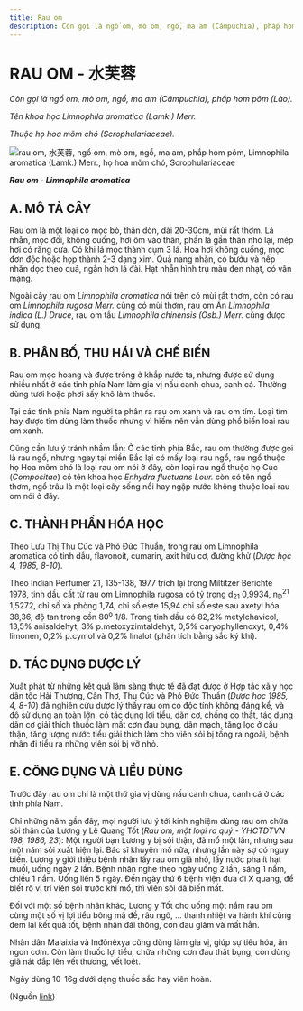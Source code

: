 ```yaml
---
title: Rau om
description: Còn gọi là ngổ om, mò om, ngổ, ma am (Cămpuchia), phắp hom pôm (Lào). Tên khoa học Limnophila aromatica (Lamk.) Merr. Thuộc họ hoa mõm chó (Scrophulariaceae).
---
```

# RAU OM - 水芙蓉

*Còn gọi là ngổ om, mò om, ngổ, ma am (Cămpuchia), phắp hom pôm (Lào).*

*Tên khoa học Limnophila aromatica (Lamk.) Merr.*

*Thuộc họ hoa mõm chó (Scrophulariaceae).*

![rau om, 水芙蓉, ngổ om, mò om, ngổ, ma am, phắp hom pôm, Limnophila aromatica \(Lamk.\) Merr., họ hoa mõm chó, Scrophulariaceae](/imgs/do-tat-loi/ctvvtvn/rau-om.jpg)

***Rau om - Limnophila aromatica***

## A. MÔ TẢ CÂY

Rau om là một loại cỏ mọc bò, thân dòn, dài 20-30cm, mùi rất thơm. Lá nhẵn, mọc đối, không cuống, hơi ôm vào thân, phần lá gần thân nhỏ lại, mép hơi có răng cưa. Có khi lá mọc thành cụm 3 lá. Hoa hơi không cuống, mọc đơn độc hoặc họp thành 2-3 dạng xim. Quả nang nhẵn, có bướu và nếp nhăn dọc theo quả, ngắn hơn lá đài. Hạt nhẵn hình trụ màu đen nhạt, có vân mạng.

Ngoài cây rau om *Limnophila aromatica* nói trên có mùi rất thơm, còn có rau om *Limnophila rugosa Merr.* cũng có mùi thơm, rau om Ấn *Limnophila indica (L.) Druce*, rau om tầu *Limnophila chinensis (Osb.) Merr.* cũng được sử dụng.

## B. PHÂN BỐ, THU HÁI VÀ CHẾ BIẾN

Rau om mọc hoang và được trồng ở khắp nước ta, nhưng được sử dụng nhiều nhất ở các tỉnh phía Nam làm gia vị nấu canh chua, canh cá. Thường dùng tươi hoặc phơi sấy khô làm thuốc.

Tại các tỉnh phía Nam người ta phân ra rau om xanh và rau om tím. Loại tím hay được tìm dùng làm thuốc nhưng vì hiếm nên vẫn dùng phổ biến loại rau om xanh.

Cũng cần lưu ý tránh nhầm lẫn: Ở các tỉnh phía Bắc, rau om thường được gọi là rau ngổ, nhưng ngay tại miền Bắc lại có mấy loại rau ngổ, rau ngổ thuộc họ Hoa mõm chó là loại rau om nói ở đây, còn loại rau ngổ thuộc họ Cúc (*Compositae*) có tên khoa học *Enhydra fluctuans Lour.* còn có tên ngổ thơm, ngổ trâu là một loại cây sống nổi hay ngập nước không thuộc loại rau om nói ở đây.

## C. THÀNH PHẦN HÓA HỌC

Theo Lưu Thị Thu Cúc và Phó Đức Thuần, trong rau om Limnophila aromatica có tinh dầu, flavonoit, cumarin, axit hữu cơ, đường khử (*Dược học 4, 1985, 8-10*).

Theo Indian Perfumer 21, 135-138, 1977 trích lại trong Miltitzer Berichte 1978, tinh dầu cất từ rau om Limnophila rugosa có tỷ trọng d<sub>21</sub> 0,9934, n<sub>D</sub><sup>21</sup> 1,5272, chỉ số xà phòng 1,74, chỉ số este 15,94 chỉ số este sau axetyl hóa 38,36, độ tan trong cồn 80<sup>o</sup> 1/8. Trong tinh dầu có 82,2% metylchavicol, 13,5% anisaldehyt, 3% p.metoxyzimtaldehyt, 0,5% caryophyllenoxyt, 0,4% limonen, 0,2% p.cymol và 0,2% linalot (phân tích bằng sắc ký khí).

## D. TÁC DỤNG DƯỢC LÝ

Xuất phát từ những kết quả lâm sàng thực tế đã đạt được ở Hợp tác xã y học dân tộc Hải Thượng, Cần Thơ, Thu Cúc và Phó Đức Thuần (*Dược học 1985, 4, 8-10*) đã nghiên cứu dược lý thấy rau om có độc tính không đáng kể, và độ sử dụng an toàn lớn, có tác dụng lợi tiểu, dãn cơ, chống co thắt, tác dụng dãn cơ giải thích thuốc làm mất cơn đau bụng, dãn mạch, tăng lọc ở cầu thận, tăng lượng nước tiểu giải thích làm cho viên sỏi bị tống ra ngoài, bệnh nhân đi tiểu ra những viên sỏi bị vỡ nhỏ.

## E. CÔNG DỤNG VÀ LIỀU DÙNG

Trước đây rau om chỉ là một thứ gia vị dùng nấu canh chua, canh cá ở các tỉnh phía Nam.

Chỉ những năm gần đây, mọi người lưu ý tới kinh nghiệm dùng rau om chữa sỏi thận của Lương y Lê Quang Tốt (*Rau om, một loại ra quý - YHCTDTVN 198, 1986, 23*): Một người bạn Lương y bị sỏi thận, đã mổ một lần, nhưng sau một năm sỏi xuất hiện lại. Bác sĩ khuyên mổ nữa, nhưng lần này sợ có nguy biến. Lương y giới thiệu bệnh nhân lấy rau om giã nhỏ, lấy nước pha ít hạt muối, uống ngày 2 lần. Bệnh nhân nghe theo ngày uống 2 lần, sáng 1 nắm, chiều 1 nắm. Uống liền 5 ngày. Đến ngày thứ 6 bệnh viện đưa đi X quang, để biết rõ vị trí viên sỏi trước khi mổ, thì viên sỏi đã biến mất.

Đối với một số bệnh nhân khác, Lương y Tốt cho uống một nắm rau om cùng một số vị lợi tiểu bông mã đề, râu ngô, ... thanh nhiệt và hành khí cũng đem lại kết quả tốt, bệnh nhân đái thông, cơn đau giảm và mất hẳn.

Nhân dân Malaixia và Inđônêxya cũng dùng làm gia vị, giúp sự tiêu hóa, ăn ngon cơm. Còn làm thuốc lợi tiểu, chữa những cơn đau thắt bụng, còn dùng giã nát đắp lên vết thương, vết loét.

Ngày dùng 10-16g dưới dạng thuốc sắc hay viên hoàn.

(Nguồn <a href="http://www.thuocvuonnha.com/nhung-cay-thuoc-va-vi-thuoc-viet-nam/ket-qua-tra-cuu/rau-om" target="_blank">link</a>)

